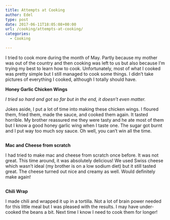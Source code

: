 ```yaml
---
title: Attempts at Cooking
author: Edel
type: post
date: 2017-06-11T18:05:08+00:00
url: /cooking/attempts-at-cooking/
categories:
  - Cooking

---
```

I tried to cook more during the month of May. Partly because my mother was out of the country and then cooking was left to us but also because I&#8217;m trying my best to learn how to cook. Unfortunately, most of what I cooked was pretty simple but I still managed to cook some things. I didn&#8217;t take pictures of everything I cooked, although I totally should have.

**Honey Garlic Chicken Wings**

_I tried so hard and got so far but in the end, it doesn&#8217;t even matter._

Jokes aside, I put a lot of time into making these chicken wings. I floured them, fried them, made the sauce, and cooked them again. It tasted horrible. My brother reassured me they were tasty and he ate most of them but I know a good honey garlic wing when I taste one. The sugar got burnt and I put way too much soy sauce. Oh well, you can&#8217;t win all the time.

<img src="https://i0.wp.com/edelgrace.me/blog/wp-content/uploads/2017/06/WIN_20170508_17_05_59_Pro.png?resize=537%2C419" alt="" data-recalc-dims="1" />

**Mac and Cheese from scratch**

I had tried to make mac and cheese from scratch once before. It was not great. This time around, it was absolutely delicious! We used Swiss cheese which wasn&#8217;t ideal (my brother is on a low sodium diet) but it still tasted great. The cheese turned out nice and creamy as well. Would definitely make again!

<img src="https://i0.wp.com/edelgrace.me/blog/wp-content/uploads/2017/06/20170507_122718.jpg?resize=663%2C373" alt="" data-recalc-dims="1" />

**Chili Wrap**

I made chili and wrapped it up in a tortilla. Not a lot of brain power needed for this little meal but I was pleased with the results. I may have under-cooked the beans a bit. Next time I know I need to cook them for longer!

<img src="https://i1.wp.com/edelgrace.me/blog/wp-content/uploads/2017/06/20170511_171101.jpg?resize=663%2C373" alt="" data-recalc-dims="1" />